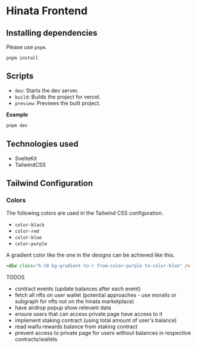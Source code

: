# Hinata Frontend

## Installing dependencies

Please use `pnpm`.

```
pnpm install
```

## Scripts

- `dev`: Starts the dev server.
- `build`: Builds the project for vercel.
- `preview`: Previews the built project.

**Example**

```bash
pnpm dev
```

## Technologies used

- SvelteKit
- TailwindCSS

## Tailwind Configuration

### Colors

The following colors are used in the Tailwind CSS configuration.

- `color-black`
- `color-red`
- `color-blue`
- `color-purple`

A gradient color like the one in the designs can be achieved like this.

```html
<div class="h-10 bg-gradient-to-r from-color-purple to-color-blue" />
```

TODOS

- contract events (update balances after each event)
- fetch all nfts on user wallet (potential approaches - use moralis or subgraph for nfts not on the hinata marketplace)
- have airdrop popup show relevant data
- ensure users that can access private page have access to it
- implement staking contract (using total amount of user's balance)
- read waifu rewards balance from staking contract
- prevent access to private page for users without balances in respective contracts/wallets